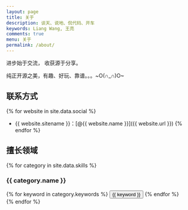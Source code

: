 ```yaml
---
layout: page
title: 关于
description: 谈天、说地、侃代码、开车
keywords: Liang Wang, 王亮
comments: true
menu: 关于
permalink: /about/
---
```


进步始于交流， 收获源于分享。

纯正开源之美，有趣、好玩、靠谱。。。~O(∩_∩)O~

## 联系方式

{% for website in site.data.social %}
* {{ website.sitename }}：[@{{ website.name }}]({{ website.url }})
{% endfor %}

## 擅长领域

{% for category in site.data.skills %}
### {{ category.name }}
<div class="btn-inline">
{% for keyword in category.keywords %}
<button class="btn btn-outline" type="button">{{ keyword }}</button>
{% endfor %}
</div>
{% endfor %}

